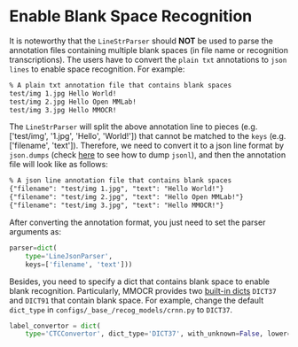 # Enable Blank Space Recognition

It is noteworthy that the `LineStrParser` should **NOT** be used to parse the annotation files containing multiple blank spaces (in file name or recognition transcriptions). The users have to convert the `plain txt` annotations to `json lines` to enable space recognition. For example:

```txt
% A plain txt annotation file that contains blank spaces
test/img 1.jpg Hello World!
test/img 2.jpg Hello Open MMLab!
test/img 3.jpg Hello MMOCR!
```

The `LineStrParser` will split the above annotation line to pieces (e.g. \['test/img', '1.jpg', 'Hello', 'World!'\]) that cannot be matched to the `keys` (e.g. \['filename', 'text'\]). Therefore, we need to convert it to a json line format by `json.dumps` (check [here](https://github.com/open-mmlab/mmocr/blob/main/tools/data/textrecog/funsd_converter.py#L175-L180) to see how to dump `jsonl`), and then the annotation file will look like as follows:

```txt
% A json line annotation file that contains blank spaces
{"filename": "test/img 1.jpg", "text": "Hello World!"}
{"filename": "test/img 2.jpg", "text": "Hello Open MMLab!"}
{"filename": "test/img 3.jpg", "text": "Hello MMOCR!"}
```

After converting the annotation format, you just need to set the parser arguments as:

```python
parser=dict(
    type='LineJsonParser',
    keys=['filename', 'text']))
```

Besides, you need to specify a dict that contains blank space to enable blank recognition. Particularly, MMOCR provides two [built-in dicts](https://github.com/open-mmlab/mmocr/blob/main/mmocr/models/textrecog/convertors/base.py) `DICT37` and `DICT91` that contain blank space. For example, change the default `dict_type` in `configs/_base_/recog_models/crnn.py` to `DICT37`.

```python
label_convertor = dict(
    type='CTCConvertor', dict_type='DICT37', with_unknown=False, lower=True) # ['DICT36', 'DICT37', 'DICT90', 'DICT91']
```
